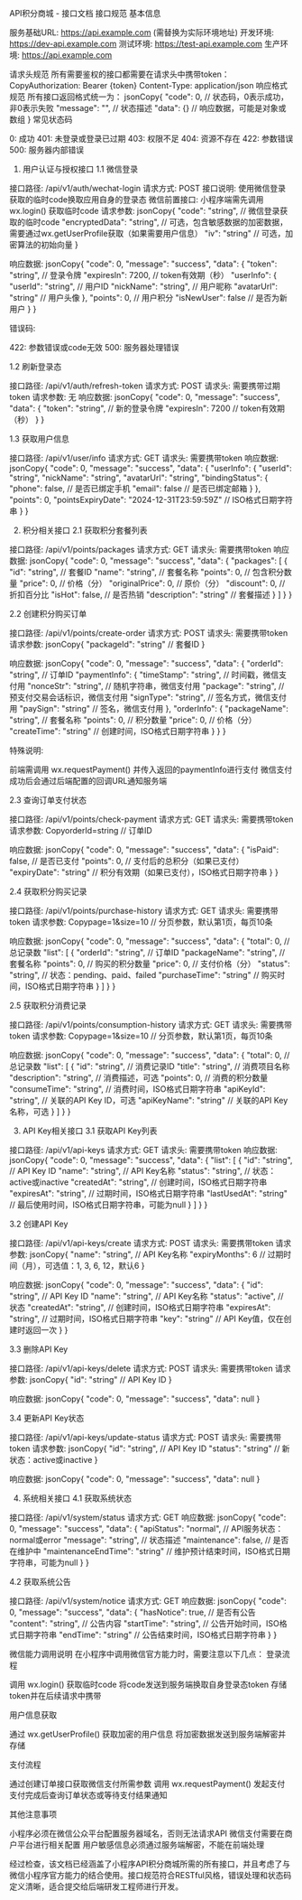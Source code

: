 API积分商城 - 接口文档
接口规范
基本信息

服务基础URL: https://api.example.com (需替换为实际环境地址)
开发环境: https://dev-api.example.com
测试环境: https://test-api.example.com
生产环境: https://api.example.com

请求头规范
所有需要鉴权的接口都需要在请求头中携带token：
CopyAuthorization: Bearer {token}
Content-Type: application/json
响应格式规范
所有接口返回格式统一为：
jsonCopy{
  "code": 0,       // 状态码，0表示成功，非0表示失败
  "message": "",   // 状态描述
  "data": {}       // 响应数据，可能是对象或数组
}
常见状态码

0: 成功
401: 未登录或登录已过期
403: 权限不足
404: 资源不存在
422: 参数错误
500: 服务器内部错误

1. 用户认证与授权接口
1.1 微信登录

接口路径: /api/v1/auth/wechat-login
请求方式: POST
接口说明: 使用微信登录获取的临时code换取应用自身的登录态
微信前置接口: 小程序端需先调用 wx.login() 获取临时code
请求参数:
jsonCopy{
  "code": "string", // 微信登录获取的临时code
  "encryptedData": "string", // 可选，包含敏感数据的加密数据，需要通过wx.getUserProfile获取（如果需要用户信息）
  "iv": "string" // 可选，加密算法的初始向量
}

响应数据:
jsonCopy{
  "code": 0,
  "message": "success",
  "data": {
    "token": "string", // 登录令牌
    "expiresIn": 7200, // token有效期（秒）
    "userInfo": {
      "userId": "string", // 用户ID
      "nickName": "string", // 用户昵称
      "avatarUrl": "string"  // 用户头像
    },
    "points": 0, // 用户积分
    "isNewUser": false // 是否为新用户
  }
}

错误码:

422: 参数错误或code无效
500: 服务器处理错误



1.2 刷新登录态

接口路径: /api/v1/auth/refresh-token
请求方式: POST
请求头: 需要携带过期token
请求参数: 无
响应数据:
jsonCopy{
  "code": 0,
  "message": "success",
  "data": {
    "token": "string", // 新的登录令牌
    "expiresIn": 7200  // token有效期（秒）
  }
}


1.3 获取用户信息

接口路径: /api/v1/user/info
请求方式: GET
请求头: 需要携带token
响应数据:
jsonCopy{
  "code": 0,
  "message": "success",
  "data": {
    "userInfo": {
      "userId": "string",
      "nickName": "string",
      "avatarUrl": "string",
      "bindingStatus": {
        "phone": false, // 是否已绑定手机
        "email": false  // 是否已绑定邮箱
      }
    },
    "points": 0,
    "pointsExpiryDate": "2024-12-31T23:59:59Z" // ISO格式日期字符串
  }
}


2. 积分相关接口
2.1 获取积分套餐列表

接口路径: /api/v1/points/packages
请求方式: GET
请求头: 需要携带token
响应数据:
jsonCopy{
  "code": 0,
  "message": "success",
  "data": {
    "packages": [
      {
        "id": "string", // 套餐ID
        "name": "string", // 套餐名称
        "points": 0, // 包含积分数量
        "price": 0, // 价格（分）
        "originalPrice": 0, // 原价（分）
        "discount": 0, // 折扣百分比
        "isHot": false, // 是否热销
        "description": "string" // 套餐描述
      }
    ]
  }
}


2.2 创建积分购买订单

接口路径: /api/v1/points/create-order
请求方式: POST
请求头: 需要携带token
请求参数:
jsonCopy{
  "packageId": "string" // 套餐ID
}

响应数据:
jsonCopy{
  "code": 0,
  "message": "success",
  "data": {
    "orderId": "string", // 订单ID
    "paymentInfo": {
      "timeStamp": "string", // 时间戳，微信支付用
      "nonceStr": "string", // 随机字符串，微信支付用
      "package": "string", // 预支付交易会话标识，微信支付用
      "signType": "string", // 签名方式，微信支付用
      "paySign": "string" // 签名，微信支付用
    },
    "orderInfo": {
      "packageName": "string", // 套餐名称
      "points": 0, // 积分数量
      "price": 0, // 价格（分）
      "createTime": "string" // 创建时间，ISO格式日期字符串
    }
  }
}

特殊说明:

前端需调用 wx.requestPayment() 并传入返回的paymentInfo进行支付
微信支付成功后会通过后端配置的回调URL通知服务端



2.3 查询订单支付状态

接口路径: /api/v1/points/check-payment
请求方式: GET
请求头: 需要携带token
请求参数:
CopyorderId=string // 订单ID

响应数据:
jsonCopy{
  "code": 0,
  "message": "success",
  "data": {
    "isPaid": false, // 是否已支付
    "points": 0, // 支付后的总积分（如果已支付）
    "expiryDate": "string" // 积分有效期（如果已支付），ISO格式日期字符串
  }
}


2.4 获取积分购买记录

接口路径: /api/v1/points/purchase-history
请求方式: GET
请求头: 需要携带token
请求参数:
Copypage=1&size=10 // 分页参数，默认第1页，每页10条

响应数据:
jsonCopy{
  "code": 0,
  "message": "success",
  "data": {
    "total": 0, // 总记录数
    "list": [
      {
        "orderId": "string", // 订单ID
        "packageName": "string", // 套餐名称
        "points": 0, // 购买的积分数量
        "price": 0, // 支付价格（分）
        "status": "string", // 状态：pending、paid、failed
        "purchaseTime": "string" // 购买时间，ISO格式日期字符串
      }
    ]
  }
}


2.5 获取积分消费记录

接口路径: /api/v1/points/consumption-history
请求方式: GET
请求头: 需要携带token
请求参数:
Copypage=1&size=10 // 分页参数，默认第1页，每页10条

响应数据:
jsonCopy{
  "code": 0,
  "message": "success",
  "data": {
    "total": 0, // 总记录数
    "list": [
      {
        "id": "string", // 消费记录ID
        "title": "string", // 消费项目名称
        "description": "string", // 消费描述，可选
        "points": 0, // 消费的积分数量
        "consumeTime": "string", // 消费时间，ISO格式日期字符串
        "apiKeyId": "string", // 关联的API Key ID，可选
        "apiKeyName": "string" // 关联的API Key名称，可选
      }
    ]
  }
}


3. API Key相关接口
3.1 获取API Key列表

接口路径: /api/v1/api-keys
请求方式: GET
请求头: 需要携带token
响应数据:
jsonCopy{
  "code": 0,
  "message": "success",
  "data": {
    "list": [
      {
        "id": "string", // API Key ID
        "name": "string", // API Key名称
        "status": "string", // 状态：active或inactive
        "createdAt": "string", // 创建时间，ISO格式日期字符串
        "expiresAt": "string", // 过期时间，ISO格式日期字符串
        "lastUsedAt": "string" // 最后使用时间，ISO格式日期字符串，可能为null
      }
    ]
  }
}


3.2 创建API Key

接口路径: /api/v1/api-keys/create
请求方式: POST
请求头: 需要携带token
请求参数:
jsonCopy{
  "name": "string", // API Key名称
  "expiryMonths": 6 // 过期时间（月），可选值：1, 3, 6, 12，默认6
}

响应数据:
jsonCopy{
  "code": 0,
  "message": "success",
  "data": {
    "id": "string", // API Key ID
    "name": "string", // API Key名称
    "status": "active", // 状态
    "createdAt": "string", // 创建时间，ISO格式日期字符串
    "expiresAt": "string", // 过期时间，ISO格式日期字符串
    "key": "string" // API Key值，仅在创建时返回一次
  }
}


3.3 删除API Key

接口路径: /api/v1/api-keys/delete
请求方式: POST
请求头: 需要携带token
请求参数:
jsonCopy{
  "id": "string" // API Key ID
}

响应数据:
jsonCopy{
  "code": 0,
  "message": "success",
  "data": null
}


3.4 更新API Key状态

接口路径: /api/v1/api-keys/update-status
请求方式: POST
请求头: 需要携带token
请求参数:
jsonCopy{
  "id": "string", // API Key ID
  "status": "string" // 新状态：active或inactive
}

响应数据:
jsonCopy{
  "code": 0,
  "message": "success",
  "data": null
}


4. 系统相关接口
4.1 获取系统状态

接口路径: /api/v1/system/status
请求方式: GET
响应数据:
jsonCopy{
  "code": 0,
  "message": "success",
  "data": {
    "apiStatus": "normal", // API服务状态：normal或error
    "message": "string", // 状态描述
    "maintenance": false, // 是否在维护中
    "maintenanceEndTime": "string" // 维护预计结束时间，ISO格式日期字符串，可能为null
  }
}


4.2 获取系统公告

接口路径: /api/v1/system/notice
请求方式: GET
响应数据:
jsonCopy{
  "code": 0,
  "message": "success",
  "data": {
    "hasNotice": true, // 是否有公告
    "content": "string", // 公告内容
    "startTime": "string", // 公告开始时间，ISO格式日期字符串
    "endTime": "string" // 公告结束时间，ISO格式日期字符串
  }
}


微信能力调用说明
在小程序中调用微信官方能力时，需要注意以下几点：
登录流程

调用 wx.login() 获取临时code
将code发送到服务端换取自身登录态token
存储token并在后续请求中携带

用户信息获取

通过 wx.getUserProfile() 获取加密的用户信息
将加密数据发送到服务端解密并存储

支付流程

通过创建订单接口获取微信支付所需参数
调用 wx.requestPayment() 发起支付
支付完成后查询订单状态或等待支付结果通知

其他注意事项

小程序必须在微信公众平台配置服务器域名，否则无法请求API
微信支付需要在商户平台进行相关配置
用户敏感信息必须通过服务端解密，不能在前端处理

经过检查，该文档已经涵盖了小程序API积分商城所需的所有接口，并且考虑了与微信小程序官方能力的结合使用。接口规范符合RESTful风格，错误处理和状态码定义清晰，适合提交给后端研发工程师进行开发。